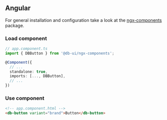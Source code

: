## Angular

For general installation and configuration take a look at
the [ngx-components](https://www.npmjs.com/package/@db-ui/ngx-components) package.

### Load component

```ts app.component.ts
// app.component.ts
import { DBButton } from '@db-ui/ngx-components';

@Component({
  // ...
  standalone: true,
  imports: [..., DBButton],
  // ...
})
```

### Use component

```html app.component.html
<!-- app.component.html -->
<db-button variant="brand">Button</db-button>
```
